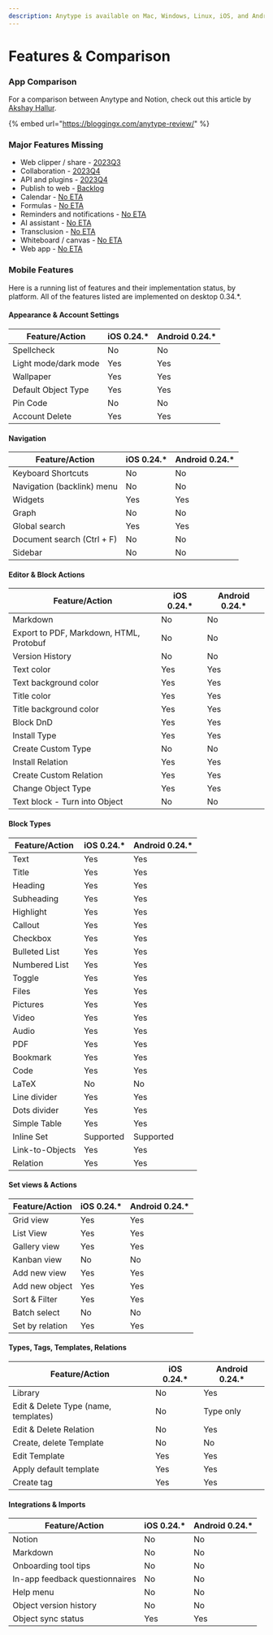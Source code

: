 ```yaml
---
description: Anytype is available on Mac, Windows, Linux, iOS, and Android.
---
```


# Features & Comparison

### App Comparison

For a comparison between Anytype and Notion, check out this article by [Akshay Hallur](https://bloggingx.com/author/akshay/).

{% embed url="https://bloggingx.com/anytype-review/" %}

### Major Features Missing

* Web clipper / share - [2023Q3](https://github.com/orgs/anyproto/projects/1?pane=issue\&itemId=29227788)
* Collaboration - [2023Q4](https://github.com/orgs/anyproto/projects/1?pane=issue\&itemId=29227780)
* API and plugins - [2023Q4](https://github.com/orgs/anyproto/projects/1?pane=issue\&itemId=29227670)
* Publish to web - [Backlog](https://github.com/orgs/anyproto/projects/1?pane=issue\&itemId=29227800)
* Calendar - [No ETA](https://community.anytype.io/t/calendar-view-timeline-view/1576)
* Formulas - [No ETA](https://community.anytype.io/t/derived-relations-formulas/1554/47)
* Reminders and notifications - [No ETA](https://community.anytype.io/t/notification-system-larger-proposal-for-discussion/1024/21)
* AI assistant - [No ETA](https://community.anytype.io/t/ai-assistant/9404)
* Transclusion - [No ETA](https://community.anytype.io/t/link-to-blocks-transclusion-synced-blocks/1360)
* Whiteboard / canvas - [No ETA](https://community.anytype.io/t/new-type-of-pages-whiteboard-canvas/1389/52)
* Web app - [No ETA](https://community.anytype.io/t/web-app-web-client/1381)

### Mobile Features

Here is a running list of features and their implementation status, by platform. All of the features listed are implemented on desktop 0.34.\*.

#### **Appearance & Account Settings**

| Feature/Action       | iOS 0.24.\* | Android 0.24.\* |
| -------------------- | ----------- | --------------- |
| Spellcheck           | No          | No              |
| Light mode/dark mode | Yes         | Yes             |
| Wallpaper            | Yes         | Yes             |
| Default Object Type  | Yes         | Yes             |
| Pin Code             | No          | No              |
| Account Delete       | Yes         | Yes             |

#### **Navigation**

| Feature/Action             | iOS 0.24.\* | Android 0.24.\* |
| -------------------------- | ----------- | --------------- |
| Keyboard Shortcuts         | No          | No              |
| Navigation (backlink) menu | No          | No              |
| Widgets                    | Yes         | Yes             |
| Graph                      | No          | No              |
| Global search              | Yes         | Yes             |
| Document search (Ctrl + F) | No          | No              |
| Sidebar                    | No          | No              |

#### **Editor & Block Actions**

| Feature/Action                          | iOS 0.24.\* | Android 0.24.\* |
| --------------------------------------- | ----------- | --------------- |
| Markdown                                | No          | No              |
| Export to PDF, Markdown, HTML, Protobuf | No          | No              |
| Version History                         | No          | No              |
| Text color                              | Yes         | Yes             |
| Text background color                   | Yes         | Yes             |
| Title color                             | Yes         | Yes             |
| Title background color                  | Yes         | Yes             |
| Block DnD                               | Yes         | Yes             |
| Install Type                            | Yes         | Yes             |
| Create Custom Type                      | No          | No              |
| Install Relation                        | Yes         | Yes             |
| Create Custom Relation                  | Yes         | Yes             |
| Change Object Type                      | Yes         | Yes             |
| Text block - Turn into Object           | No          | No              |

#### **Block Types**

| Feature/Action  | iOS 0.24.\* | Android 0.24.\* |
| --------------- | ----------- | --------------- |
| Text            | Yes         | Yes             |
| Title           | Yes         | Yes             |
| Heading         | Yes         | Yes             |
| Subheading      | Yes         | Yes             |
| Highlight       | Yes         | Yes             |
| Callout         | Yes         | Yes             |
| Checkbox        | Yes         | Yes             |
| Bulleted List   | Yes         | Yes             |
| Numbered List   | Yes         | Yes             |
| Toggle          | Yes         | Yes             |
| Files           | Yes         | Yes             |
| Pictures        | Yes         | Yes             |
| Video           | Yes         | Yes             |
| Audio           | Yes         | Yes             |
| PDF             | Yes         | Yes             |
| Bookmark        | Yes         | Yes             |
| Code            | Yes         | Yes             |
| LaTeX           | No          | No              |
| Line divider    | Yes         | Yes             |
| Dots divider    | Yes         | Yes             |
| Simple Table    | Yes         | Yes             |
| Inline Set      | Supported   | Supported       |
| Link-to-Objects | Yes         | Yes             |
| Relation        | Yes         | Yes             |

#### **Set views & Actions**

<table data-full-width="false"><thead><tr><th>Feature/Action</th><th>iOS 0.24.*</th><th>Android 0.24.*</th></tr></thead><tbody><tr><td>Grid view</td><td>Yes</td><td>Yes</td></tr><tr><td>List View</td><td>Yes</td><td>Yes</td></tr><tr><td>Gallery view</td><td>Yes</td><td>Yes</td></tr><tr><td>Kanban view</td><td>No</td><td>No</td></tr><tr><td>Add new view</td><td>Yes</td><td>Yes</td></tr><tr><td>Add new object</td><td>Yes</td><td>Yes</td></tr><tr><td>Sort &#x26; Filter</td><td>Yes</td><td>Yes</td></tr><tr><td>Batch select</td><td>No</td><td>No</td></tr><tr><td>Set by relation</td><td>Yes</td><td>Yes</td></tr></tbody></table>

#### **Types, Tags, Templates, Relations**

<table data-full-width="false"><thead><tr><th>Feature/Action</th><th>iOS 0.24.*</th><th>Android 0.24.*</th></tr></thead><tbody><tr><td>Library</td><td>No</td><td>Yes</td></tr><tr><td>Edit &#x26; Delete Type (name, templates)</td><td>No</td><td>Type only</td></tr><tr><td>Edit &#x26; Delete Relation</td><td>No</td><td>Yes</td></tr><tr><td>Create, delete Template</td><td>No</td><td>No</td></tr><tr><td>Edit Template</td><td>Yes</td><td>Yes</td></tr><tr><td>Apply default template</td><td>Yes</td><td>Yes</td></tr><tr><td>Create tag</td><td>Yes</td><td>Yes</td></tr></tbody></table>

#### Integrations & Imports

| Feature/Action                 | iOS 0.24.\* | Android 0.24.\* |
| ------------------------------ | ----------- | --------------- |
| Notion                         | No          | No              |
| Markdown                       | No          | No              |
| Onboarding tool tips           | No          | No              |
| In-app feedback questionnaires | No          | No              |
| Help menu                      | No          | No              |
| Object version history         | No          | No              |
| Object sync status             | Yes         | Yes             |
